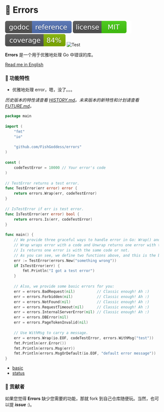 # 🧯 Errors

[![Go Doc](_icons/godoc.svg)](https://pkg.go.dev/github.com/FishGoddess/errors)
[![License](_icons/license.svg)](https://opensource.org/licenses/MIT)
[![License](_icons/coverage.svg)](_icons/coverage.svg)
![Test](https://github.com/FishGoddess/errors/actions/workflows/test.yml/badge.svg)

**Errors** 是一个用于优雅地处理 Go 中错误的库。

[Read me in English](./README.en.md)

### 🙋‍ 功能特性

* 优雅地处理 error，嗯，没了。。。

_历史版本的特性请查看 [HISTORY.md](./HISTORY.md)。未来版本的新特性和计划请查看 [FUTURE.md](./FUTURE.md)。_

```go
package main

import (
	"fmt"
	"io"

	"github.com/FishGoddess/errors"
)

const (
	codeTestError = 10000 // Your error's code
)

// TestError returns a test error.
func TestError(err error) error {
	return errors.Wrap(err, codeTestError)
}

// IsTestError if err is test error.
func IsTestError(err error) bool {
	return errors.Is(err, codeTestError)
}

func main() {
	// We provide three graceful ways to handle error in Go: Wrap() and Unwrap() and Is().
	// Wrap wraps error with a code and Unwrap returns one error with this code.
	// Is returns one error is with the same code or not.
	// As you can see, we define two functions above, and this is the basic way to use this lib.
	err := TestError(errors.New("something wrong"))
	if IsTestError(err) {
		fmt.Println("I got a test error")
	}

	// Also, we provide some basic errors for you:
	err = errors.BadRequest(nil)          // Classic enough! Ah :)
	err = errors.Forbidden(nil)           // Classic enough! Ah :)
	err = errors.NotFound(nil)            // Classic enough! Ah :)
	err = errors.RequestTimeout(nil)      // Classic enough! Ah :)
	err = errors.InternalServerError(nil) // Classic enough! Ah :)
	err = errors.DBError(nil)
	err = errors.PageTokenInvalid(nil)

	// Use WithMsg to carry a message.
	err = errors.Wrap(io.EOF, codeTestError, errors.WithMsg("test"))
	fmt.Println(err.Error())
	fmt.Println(errors.Msg(err))
	fmt.Println(errors.MsgOrDefault(io.EOF, "default error message"))
}

```

* [basic](_examples/basic.go)
* [status](_examples/status.go)

### 👥 贡献者

如果您觉得 **Errors** 缺少您需要的功能，那就 fork 到自己仓库随便玩。当然，也可以提 _**issue**_ :)。
